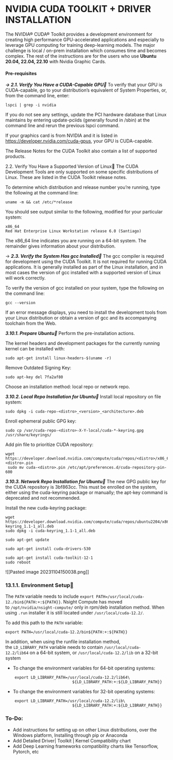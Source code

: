 # NVIDIA CUDA TOOLKIT + DRIVER INSTALLATION

The NVIDIA® CUDA® Toolkit provides a development environment for creating high performance GPU-accelerated applications and especially to leverage GPU computing for training deep-learning models. 
The major challenge is local / on-prem installation which consumes time and becomes complex. 
The rest of the instructions are for the users who use **Ubuntu 20.04, 22.04, 22.10** with Nvidia Graphic Cards. 

#### Pre-requisites

***-> 2.1. Verify You Have a CUDA-Capable GPU***
To verify that your GPU is CUDA-capable, go to your distribution’s equivalent of System Properties, or, from the command line, enter:

```
lspci | grep -i nvidia
```
If you do not see any settings, update the PCI hardware database that Linux maintains by entering update-pciids (generally found in /sbin) at the command line and rerun the previous lspci command.

If your graphics card is from NVIDIA and it is listed in https://developer.nvidia.com/cuda-gpus, your GPU is CUDA-capable.

The Release Notes for the CUDA Toolkit also contain a list of supported products.

2.2. Verify You Have a Supported Version of Linux
The CUDA Development Tools are only supported on some specific distributions of Linux. These are listed in the CUDA Toolkit release notes.

To determine which distribution and release number you’re running, type the following at the command line:

```
uname -m && cat /etc/*release
```
You should see output similar to the following, modified for your particular system:

```
x86_64
Red Hat Enterprise Linux Workstation release 6.0 (Santiago)
```
The x86_64 line indicates you are running on a 64-bit system. The remainder gives information about your distribution.

-> ***2.3. Verify the System Has gcc Installed***
The gcc compiler is required for development using the CUDA Toolkit. It is not required for running CUDA applications. It is generally installed as part of the Linux installation, and in most cases the version of gcc installed with a supported version of Linux will work correctly.

To verify the version of gcc installed on your system, type the following on the command line:

```
gcc --version
```
If an error message displays, you need to install the development tools from your Linux distribution or obtain a version of gcc and its accompanying toolchain from the Web.


***3.10.1. Prepare Ubuntu***
Perform the pre-installation actions.

The kernel headers and development packages for the currently running kernel can be installed with:

```
sudo apt-get install linux-headers-$(uname -r)
```
Remove Outdated Signing Key:

```
sudo apt-key del 7fa2af80
```
Choose an installation method: local repo or network repo.

***3.10.2. Local Repo Installation for Ubuntu***
Install local repository on file system:

```
sudo dpkg -i cuda-repo-<distro>_<version>_<architecture>.deb
```
Enroll ephemeral public GPG key:

```
sudo cp /var/cuda-repo-<distro>-X-Y-local/cuda-*-keyring.gpg /usr/share/keyrings/
```
Add pin file to prioritize CUDA repository:

```
wget https://developer.download.nvidia.com/compute/cuda/repos/<distro>/x86_64/cuda-<distro>.pin
 sudo mv cuda-<distro>.pin /etc/apt/preferences.d/cuda-repository-pin-600
```

***3.10.3. Network Repo Installation for Ubuntu***
The new GPG public key for the CUDA repository is 3bf863cc. This must be enrolled on the system, either using the cuda-keyring package or manually; the apt-key command is deprecated and not recommended.

Install the new cuda-keyring package:

```
wget https://developer.download.nvidia.com/compute/cuda/repos/ubuntu2204/x86_64/cuda-keyring_1.1-1_all.deb
sudo dpkg -i cuda-keyring_1.1-1_all.deb
```

```
sudo apt-get update
```

```
sudo apt-get install cuda-drivers-530
```

```
sudo apt-get install cuda-toolkit-12-1
sudo reboot
```

![[Pasted image 20231104150038.png]]

### 13.1.1. Environment Setup[]( https://docs.nvidia.com/cuda/cuda-installation-guide-linux/index.html#environment-setup "Permalink to this headline")

The `PATH` variable needs to include `export PATH=/usr/local/cuda-12./bin${PATH:+:${PATH}}`. Nsight Compute has moved to `/opt/nvidia/nsight-compute/` only in rpm/deb installation method. When using `.run` installer it is still located under `/usr/local/cuda-12.2/`.

To add this path to the `PATH` variable:

```
export PATH=/usr/local/cuda-12.2/bin${PATH:+:${PATH}}
```

In addition, when using the runfile installation method, the `LD_LIBRARY_PATH` variable needs to contain `/usr/local/cuda-12.2/lib64` on a 64-bit system, or `/usr/local/cuda-12.2/lib` on a 32-bit system

- To change the environment variables for 64-bit operating systems:
    
```
    export LD_LIBRARY_PATH=/usr/local/cuda-12.2/lib64\
                             ${LD_LIBRARY_PATH:+:${LD_LIBRARY_PATH}}
```
    
- To change the environment variables for 32-bit operating systems:
    
```
    export LD_LIBRARY_PATH=/usr/local/cuda-12.2/lib\
                             ${LD_LIBRARY_PATH:+:${LD_LIBRARY_PATH}}
```

### To-Do:
- Add instructions for setting up on other Linux distributions, over the Windows platform, Installing through pip or Anaconda
- Add Detailed Driver| Toolkit | Kernel Compatibility chart
- Add Deep Learning frameworks compatibility charts like Tensorflow, Pytorch, etc
